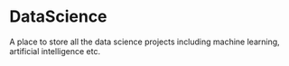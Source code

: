# DataScience
A place to store all the data science projects including machine learning, artificial intelligence etc.
